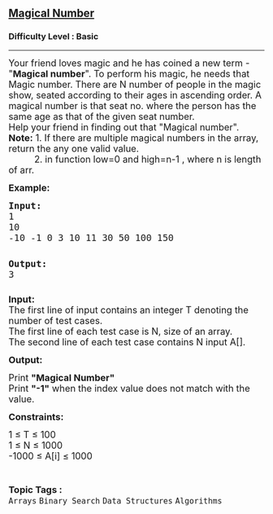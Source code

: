 <h2><a href="https://www.geeksforgeeks.org/problems/magical-number-1587115620/1?page=3&category=Arrays&difficulty=Basic&status=unsolved&sortBy=accuracy">Magical Number</a></h2><h3>Difficulty Level : Basic</h3><hr><div class="problems_problem_content__Xm_eO"><p><span style="font-size: 18px;">Your friend loves magic and he has coined a new term - "<strong>Magical number</strong>". To perform his magic, he needs that Magic number. There are N number of people in the magic show, seated according to their ages in ascending order. A magical number is that seat no. where the person has the same age as that of the given seat number.<br>Help your friend in finding out that "Magical number".<br><strong>Note:</strong> 1. If there are multiple magical numbers in the array, return the any one valid value.</span><br><span style="font-size: 18px;">&nbsp; &nbsp; &nbsp; &nbsp; &nbsp; 2. in function low=0 and high=n-1 , where n is length of arr.</span></p>
<p><span style="font-size: 18px;"><strong>Example:</strong></span></p>
<pre><span style="font-size: 18px;"><strong>Input:</strong>
1
10
-10 -1 0 3 10 11 30 50 100 150</span>

<span style="font-size: 18px;"><strong>Output:</strong>
3</span></pre>
<p><span style="font-size: 18px;"><strong>Input:</strong><br>The first line of input contains an integer T denoting the number of test cases.<br>The first line of each test case is N, size of an array.<br>The second line of each test case contains N input A[].</span></p>
<p><span style="font-size: 18px;"><strong>Output:</strong></span></p>
<p><span style="font-size: 18px;">Print <strong>"Magical Number"</strong><br>Print <strong>"-1"</strong> when the index value does not match with the value.&nbsp;</span></p>
<p><span style="font-size: 18px;"><strong>Constraints:</strong></span></p>
<p><span style="font-size: 18px;">1 ≤ T ≤ 100<br>1 ≤ N ≤ 1000<br>-1000 ≤ A[i] ≤ 1000</span></p></div><br><p><span style=font-size:18px><strong>Topic Tags : </strong><br><code>Arrays</code>&nbsp;<code>Binary Search</code>&nbsp;<code>Data Structures</code>&nbsp;<code>Algorithms</code>&nbsp;